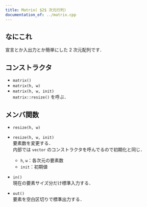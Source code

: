 ```yaml
---
title: Matrix( $2$ 次元行列)
documentation_of: ../matrix.cpp
---
```


## なにこれ
宣言とか入出力とか簡単にした $2$ 次元配列です．

## コンストラクタ
- `matrix()`
- `matrix(h, w)`
- `matrix(h, w, init)`  
	`matrix::resize()` を呼ぶ．

## メンバ関数
- `resize(h, w)`
- `resize(h, w, init)`  
	要素数を変更する．  
	内部では `vector` のコンストラクタを呼んでるので初期化と同じ．
	- `h`, `w`：各次元の要素数
	- `init`：初期値

- `in()`  
	現在の要素サイズ分だけ標準入力する．

- `out()`  
	要素を空白区切りで標準出力する．
